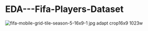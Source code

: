 # EDA---Fifa-Players-Dataset
![fifa-mobile-grid-tile-season-5-16x9-1 jpg adapt crop16x9 1023w](https://github.com/Thejascc/EDA---Fifa-Players-Dataset/assets/147322942/fea3aced-f4cd-488e-a72f-8385ef33e8a3)
